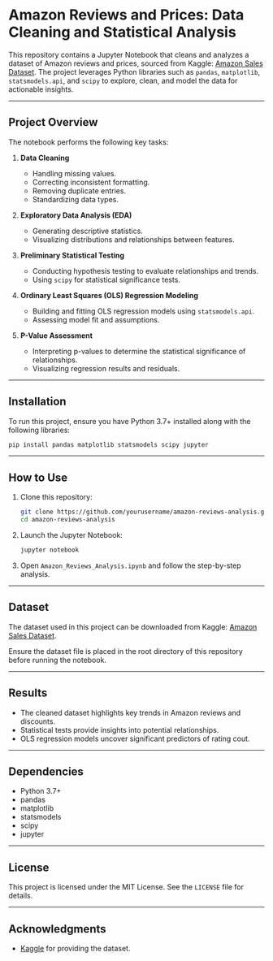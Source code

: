 # Amazon Reviews and Prices: Data Cleaning and Statistical Analysis

This repository contains a Jupyter Notebook that cleans and analyzes a dataset of Amazon reviews and prices, sourced from Kaggle: [Amazon Sales Dataset](https://www.kaggle.com/datasets/karkavelrajaj/amazon-sales-dataset/data). The project leverages Python libraries such as `pandas`, `matplotlib`, `statsmodels.api`, and `scipy` to explore, clean, and model the data for actionable insights.

---

## Project Overview

The notebook performs the following key tasks:

1. **Data Cleaning**
   - Handling missing values.
   - Correcting inconsistent formatting.
   - Removing duplicate entries.
   - Standardizing data types.

2. **Exploratory Data Analysis (EDA)**
   - Generating descriptive statistics.
   - Visualizing distributions and relationships between features.

3. **Preliminary Statistical Testing**
   - Conducting hypothesis testing to evaluate relationships and trends.
   - Using `scipy` for statistical significance tests.

4. **Ordinary Least Squares (OLS) Regression Modeling**
   - Building and fitting OLS regression models using `statsmodels.api`.
   - Assessing model fit and assumptions.

5. **P-Value Assessment**
   - Interpreting p-values to determine the statistical significance of relationships.
   - Visualizing regression results and residuals.

---

## Installation

To run this project, ensure you have Python 3.7+ installed along with the following libraries:

```bash
pip install pandas matplotlib statsmodels scipy jupyter
```

---

## How to Use

1. Clone this repository:

   ```bash
   git clone https://github.com/yourusername/amazon-reviews-analysis.git
   cd amazon-reviews-analysis
   ```

2. Launch the Jupyter Notebook:

   ```bash
   jupyter notebook
   ```

3. Open `Amazon_Reviews_Analysis.ipynb` and follow the step-by-step analysis.

---

## Dataset

The dataset used in this project can be downloaded from Kaggle: [Amazon Sales Dataset](https://www.kaggle.com/datasets/karkavelrajaj/amazon-sales-dataset/data).

Ensure the dataset file is placed in the root directory of this repository before running the notebook.

---

## Results

- The cleaned dataset highlights key trends in Amazon reviews and discounts.
- Statistical tests provide insights into potential relationships.
- OLS regression models uncover significant predictors of rating cout.

---

## Dependencies

- Python 3.7+
- pandas
- matplotlib
- statsmodels
- scipy
- jupyter

---

## License

This project is licensed under the MIT License. See the `LICENSE` file for details.

---

## Acknowledgments

- [Kaggle](https://www.kaggle.com) for providing the dataset.



